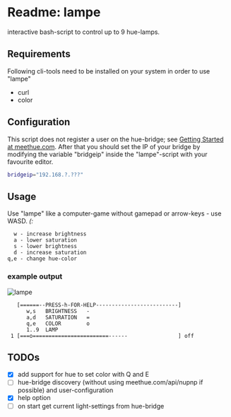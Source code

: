 # Readme: lampe
interactive bash-script to control up to 9 hue-lamps.

## Requirements
Following cli-tools need to be installed on your system in order to use "lampe"
- curl
- color

## Configuration
This script does not register a user on the hue-bridge; see [Getting Started at meethue.com](http://www.developers.meethue.com/documentation/getting-started). After that you should set the IP of your bridge by modifying the variable "bridgeip" inside the "lampe"-script with your favourite editor.
```.sh
bridgeip="192.168.?.???"
```
## Usage
Use "lampe" like a computer-game without gamepad or arrow-keys - use WASD. *(:*
```
  w - increase brightness
  a - lower saturation
  s - lower brightness
  d - increase saturation
q,e - change hue-color
```

### example output 
![lampe](/lampe/lampe.png)

``` 
   [======--PRESS-h-FOR-HELP--------------------------]
      w,s   BRIGHTNESS   -
      a,d   SATURATION   =
      q,e   COLOR        o
      1..9  LAMP
 1 [===o========================------                ] off 
```

## TODOs
- [x] add support for hue to set color with Q and E
- [ ] hue-bridge discovery (without using meethue.com/api/nupnp if possible) and user-configuration
- [x] help option
- [ ] on start get current light-settings from hue-bridge
